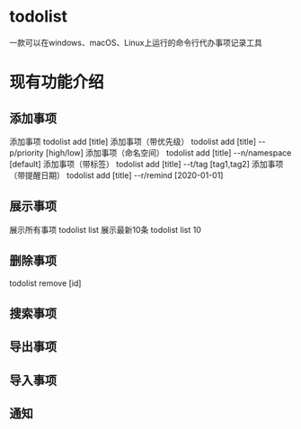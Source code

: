 # todolist
一款可以在windows、macOS、Linux上运行的命令行代办事项记录工具


# 现有功能介绍
## 添加事项
添加事项
todolist add [title]
添加事项（带优先级）
todolist add [title] --p/priority [high/low]
添加事项（命名空间）
todolist add [title] --n/namespace [default]
添加事项（带标签）
todolist add [title] --t/tag [tag1,tag2]
添加事项（带提醒日期）
todolist add [title] --r/remind [2020-01-01]
## 展示事项
展示所有事项
todolist list
展示最新10条
todolist list 10

## 删除事项
todolist remove [id]


## 搜索事项

## 导出事项

## 导入事项

## 通知

